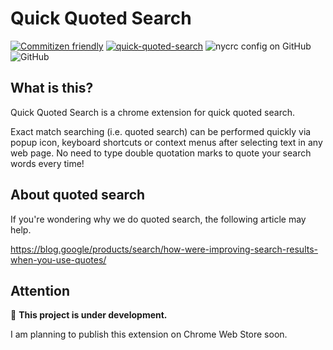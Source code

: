 # Quick Quoted Search

[![Commitizen friendly](https://img.shields.io/badge/commitizen-friendly-brightgreen.svg)](http://commitizen.github.io/cz-cli/)
[![quick-quoted-search](https://img.shields.io/endpoint?url=https://cloud.cypress.io/badge/simple/dvbeep/main&style=flat&logo=cypress)](https://cloud.cypress.io/projects/dvbeep/runs)
![nycrc config on GitHub](https://img.shields.io/nycrc/higamaya/quick-quoted-search?config=.nycrc.main.json&preferredThreshold=lines)
![GitHub](https://img.shields.io/github/license/higamaya/quick-quoted-search)

## What is this?

Quick Quoted Search is a chrome extension for quick quoted search.

Exact match searching (i.e. quoted search) can be performed quickly via popup icon, keyboard shortcuts or context menus after selecting text in any web page. No need to type double quotation marks to quote your search words every time!

## About quoted search

If you're wondering why we do quoted search, the following article may help.

https://blog.google/products/search/how-were-improving-search-results-when-you-use-quotes/

## Attention

:construction: **This project is under development.**

I am planning to publish this extension on Chrome Web Store soon.
